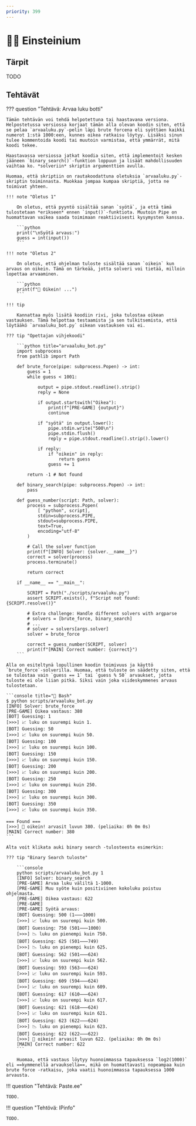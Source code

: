 ```yaml
---
priority: 399
---
```


# 👨‍🔬 Einsteinium

## Tärpit

TODO

## Tehtävät

??? question "Tehtävä: Arvaa luku botti"

    Tämän tehtävän voi tehdä helpotettuna tai haastavana versiona. Helpostetussa versiossa korjaat tämän alla olevan koodin siten, että se pelaa `arvaaluku.py`-pelin läpi brute forcena eli syöttäen kaikki numerot 1:stä 1000:een, kunnes oikea ratkaisu löytyy. Lisäksi sinun tulee kommentoida koodi tai muutoin varmistaa, että ymmärrät, mitä koodi tekee.
    
    Haastavassa versiossa jatkat koodia siten, että implementoit kesken jääneen `binary_search()`-funktion loppuun ja lisäät mahdollisuuden vaihtaa ko. *solveriin* skriptin argumenttien avulla.

    Huomaa, että skriptiin on rautakoodattuna oletuksia `arvaaluku.py`-skriptin toiminnasta. Muokkaa jompaa kumpaa skriptiä, jotta ne toimivat yhteen.

    !!! note "Oletus 1"

        On oletus, että pyyntö sisältää sanan `syötä`, ja että tämä tulostetaan *erikseen* ennen `input()`-funktiota. Muutoin Pipe on huomattavan vaikea saada toimimaan reaktiivisesti kysymysten kanssa.

        ```python
        print("\nSyötä arvaus:")
        guess = int(input())
        ```

    !!! note "Oletus 2"

        On oletus, että ohjelman tuloste sisältää sanan `oikein` kun arvaus on oikein. Tämä on tärkeää, jotta solveri voi tietää, milloin lopettaa arvaaminen.

        ```python
        print(f"🎉 Oikein! ...")
        ```

    !!! tip 

        Kannattaa myös lisätä koodiin rivi, joka tulostaa oikean vastauksen. Tämä helpottaa testaamista ja sen tulkitsemista, että löytääkö `arvaaluku_bot.py` oikean vastauksen vai ei.

    ??? tip "Opettajan vihjekoodi"

        ```python title="arvaaluku_bot.py"
        import subprocess
        from pathlib import Path

        def brute_force(pipe: subprocess.Popen) -> int:
            guess = 1
            while guess < 1001:

                output = pipe.stdout.readline().strip()
                reply = None

                if output.startswith("Oikea"):
                    print(f"[PRE-GAME] {output}")
                    continue

                if "syötä" in output.lower():
                    pipe.stdin.write("500\n")
                    pipe.stdin.flush()
                    reply = pipe.stdout.readline().strip().lower()
                
                if reply:
                    if "oikein" in reply:
                        return guess
                    guess += 1

            return -1 # Not found

        def binary_search(pipe: subprocess.Popen) -> int:
            pass

        def guess_number(script: Path, solver):
            process = subprocess.Popen(
                [ "python", script],
                stdin=subprocess.PIPE,
                stdout=subprocess.PIPE,
                text=True, 
                encoding="utf-8"
            )

            # Call the solver function
            print(f"[INFO] Solver: {solver.__name__}")
            correct = solver(process)
            process.terminate()

            return correct

        if __name__ == "__main__":
            
            SCRIPT = Path("./scripts/arvaaluku.py")
            assert SCRIPT.exists(), f"Script not found: {SCRIPT.resolve()}"
            
            # Extra challenge: Handle different solvers with argparse
            # solvers = [brute_force, binary_search]
            # ...
            # solver = solvers[args.solver]
            solver = brute_force

            correct = guess_number(SCRIPT, solver)
            print(f"[MAIN] Correct number: {correct}")
        ```

    Alla on esiteltynä lopullinen koodin toimivuus ja käyttö `brute_force`-solverilla. Huomaa, että tuloste on säädetty siten, että se tulostaa vain `guess == 1` tai `guess % 50` arvaukset, jotta tuloste ei ole liian pitkä. Siksi vain joka viideskymmenes arvaus tulostetaan.

    ```console title="🐳 Bash"
    $ python scripts/arvaaluku_bot.py 
    [INFO] Solver: brute_force
    [PRE-GAME] Oikea vastaus: 380
    [BOT] Guessing: 1
    [>>>] 📈 luku on suurempi kuin 1.
    [BOT] Guessing: 50
    [>>>] 📈 luku on suurempi kuin 50.
    [BOT] Guessing: 100
    [>>>] 📈 luku on suurempi kuin 100.
    [BOT] Guessing: 150
    [>>>] 📈 luku on suurempi kuin 150.
    [BOT] Guessing: 200
    [>>>] 📈 luku on suurempi kuin 200.
    [BOT] Guessing: 250
    [>>>] 📈 luku on suurempi kuin 250.
    [BOT] Guessing: 300
    [>>>] 📈 luku on suurempi kuin 300.
    [BOT] Guessing: 350
    [>>>] 📈 luku on suurempi kuin 350.

    === Found ===
    [>>>] 🎉 oikein! arvasit luvun 380. (peliaika: 0h 0m 0s)
    [MAIN] Correct number: 380
    ```

    Alta voit klikata auki binary search -tulosteesta esimerkin:

    ??? tip "Binary Search tuloste"

        ```console
        python scripts/arvaaluku_bot.py 1
        [INFO] Solver: binary_search
        [PRE-GAME] Arvaa luku väliltä 1-1000.
        [PRE-GAME] Muu syöte kuin positiviinen kokoluku poistuu ohjelmasta.
        [PRE-GAME] Oikea vastaus: 622
        [PRE-GAME] 
        [PRE-GAME] Syötä arvaus:
        [BOT] Guessing: 500 (1⸺1000)
        [>>>] 📈 luku on suurempi kuin 500.
        [BOT] Guessing: 750 (501⸺1000)
        [>>>] 📉 luku on pienempi kuin 750.
        [BOT] Guessing: 625 (501⸺749)
        [>>>] 📉 luku on pienempi kuin 625.
        [BOT] Guessing: 562 (501⸺624)
        [>>>] 📈 luku on suurempi kuin 562.
        [BOT] Guessing: 593 (563⸺624)
        [>>>] 📈 luku on suurempi kuin 593.
        [BOT] Guessing: 609 (594⸺624)
        [>>>] 📈 luku on suurempi kuin 609.
        [BOT] Guessing: 617 (610⸺624)
        [>>>] 📈 luku on suurempi kuin 617.
        [BOT] Guessing: 621 (618⸺624)
        [>>>] 📈 luku on suurempi kuin 621.
        [BOT] Guessing: 623 (622⸺624)
        [>>>] 📉 luku on pienempi kuin 623.
        [BOT] Guessing: 622 (622⸺622)
        [>>>] 🎉 oikein! arvasit luvun 622. (peliaika: 0h 0m 0s)
        [MAIN] Correct number: 622
        ```

        Huomaa, että vastaus löytyy huonoimmassa tapauksessa `log2(1000)` eli ==kymmenellä arvauksella==, mikä on huomattavasti nopeampaa kuin brute force -ratkaisu, joka vaatii huonoimmassa tapauksessa 1000 arvausta.

!!! question "Tehtävä: Paste.ee"

    TODO.

!!! question "Tehtövä: IPinfo"

    TODO.

